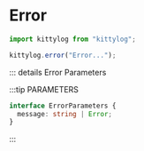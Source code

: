 # Error

```js
import kittylog from "kittylog";

kittylog.error("Error...");
```

::: details Error Parameters

:::tip PARAMETERS

```ts
interface ErrorParameters {
  message: string | Error;
}
```

:::
